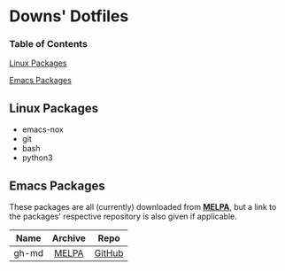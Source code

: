 # Downs' Dotfiles

### Table of Contents
[Linux Packages](http://github.com/Joe-Downs/dotfiles#linux-packages)

[Emacs Packages](http://github.com/Joe-Downs/dotfiles#emacs-packages)


## Linux Packages
- emacs-nox
- git
- bash
- python3

## Emacs Packages
These packages are all (currently) downloaded from [**MELPA**](https://melpa.org/), but
a link to the packages' respective repository is also given if applicable.

Name | Archive | Repo 
-----|:-------:|:-----:
gh-md | [MELPA](https://melpa.org/#/gh-md) | [GitHub](https://github.com/emacsorphanage/gh-md)


